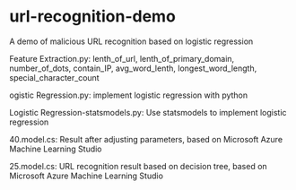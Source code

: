 # url-recognition-demo

A demo of malicious URL recognition based on logistic regression

Feature Extraction.py: lenth_of_url, lenth_of_primary_domain, number_of_dots, contain_IP, avg_word_lenth, longest_word_length, special_character_count

ogistic Regression.py: implement logistic regression with python

Logistic Regression-statsmodels.py: Use statsmodels to implement logistic regression

40.model.cs: Result after adjusting parameters, based on Microsoft Azure Machine Learning Studio

25.model.cs: URL recognition result based on decision tree, based on Microsoft Azure Machine Learning Studio
